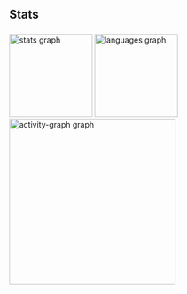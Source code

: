 <h2 align="left">Stats</h2>

###

<div align="left">
  <img src="https://github-readme-stats.vercel.app/api?username=Alexandreper345&hide_title=false&hide_rank=false&show_icons=true&include_all_commits=true&count_private=true&disable_animations=false&theme=radical&locale=en&hide_border=false&order=1" height="150" alt="stats graph"  />
  <img src="https://github-readme-stats.vercel.app/api/top-langs?username=Alexandreper345&locale=en&hide_title=false&layout=compact&card_width=320&langs_count=5&theme=radical&hide_border=false&order=2" height="150" alt="languages graph"  />
  <img src="https://github-readme-activity-graph.vercel.app/graph?username=Alexandreper345&radius=16&theme=redical&area=true&order=5" height="300" alt="activity-graph graph"  />
</div>

###
